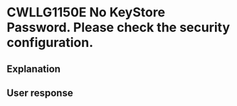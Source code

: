 # CWLLG1150E No KeyStore Password. Please check the security configuration.

## Explanation

## User response